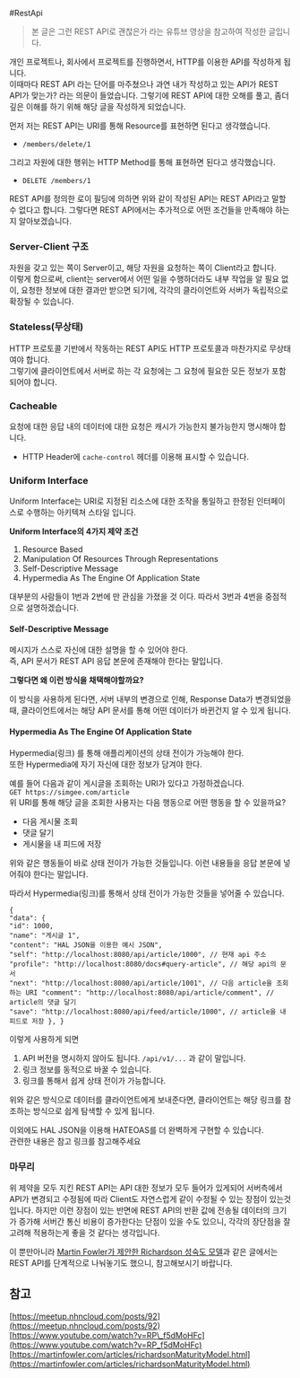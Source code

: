 #RestApi 
> 본 글은 그런 REST API로 괜찮은가 라는 유튜브 영상을 참고하여 작성한 글입니다.

개인 프로젝트나, 회사에서 프로젝트를 진행하면서, HTTP를 이용한 API를 작성하게 됩니다.  
이때마다 REST API 라는 단어를 마주쳤으나 과연 내가 작성하고 있는 API가 REST API가 맞는가? 라는 의문이 들었습니다. 그렇기에 REST API에 대한 오해를 풀고, 좀더 깊은 이해를 하기 위해 해당 글을 작성하게 되었습니다.

먼저 저는 REST API는 URI를 통해 Resource를 표현하면 된다고 생각했습니다.

-   `/members/delete/1`

그리고 자원에 대한 행위는 HTTP Method를 통해 표현하면 된다고 생각했습니다.

-   `DELETE /members/1`

REST API를 정의한 로이 필딩에 의하면 위와 같이 작성된 API는 REST API라고 말할 수 없다고 합니다. 그렇다면 REST API에서는 추가적으로 어떤 조건들을 만족해야 하는지 알아보겠습니다.

### Server-Client 구조

자원을 갖고 있는 쪽이 Server이고, 해당 자원을 요청하는 쪽이 Client라고 합니다.  
이렇게 함으로써, client는 server에서 어떤 일을 수행하더라도 내부 작업을 알 필요 없이, 요청한 정보에 대한 결과만 받으면 되기에, 각각의 클라이언트와 서버가 독립적으로 확장될 수 있습니다.

### Stateless(무상태)

HTTP 프로토콜 기반에서 작동하는 REST API도 HTTP 프로토콜과 마찬가지로 무상태여야 합니다.  
그렇기에 클라이언트에서 서버로 하는 각 요청에는 그 요청에 필요한 모든 정보가 포함되어야 합니다.

### Cacheable

요청에 대한 응답 내의 데이터에 대한 요청은 캐시가 가능한지 불가능한지 명시해야 합니다.

-   HTTP Header에 `cache-control` 헤더를 이용해 표시할 수 있습니다.

### Uniform Interface

Uniform Interface는 URI로 지정된 리소스에 대한 조작을 통일하고 한정된 인터페이스로 수행하는 아키텍쳐 스타일 입니다.

**Uniform Interface의 4가지 제약 조건**

1.  Resource Based
2.  Manipulation Of Resources Through Representations
3.  Self-Descriptive Message
4.  Hypermedia As The Engine Of Application State

대부분의 사람들이 1번과 2번에 만 관심을 가졌을 것 이다. 따라서 3번과 4번을 중점적으로 설명하겠습니다.

#### Self-Descriptive Message

메시지가 스스로 자신에 대한 설명을 할 수 있어야 한다.  
즉, API 문서가 REST API 응답 본문에 존재해야 한다는 말입니다.

**그렇다면 왜 이런 방식을 채택해야할까요?**

이 방식을 사용하게 된다면, 서버 내부의 변경으로 인해, Response Data가 변경되었을 때, 클라이언트에서는 해당 API 문서를 통해 어떤 데이터가 바뀐건지 알 수 있게 됩니다.

#### Hypermedia As The Engine Of Application State

Hypermedia(링크) 를 통해 애플리케이션의 상태 전이가 가능해야 한다.  
또한 Hypermedia에 자기 자신에 대한 정보가 담겨야 한다.

예를 들어 다음과 같이 게시글을 조회하는 URI가 있다고 가정하겠습니다.  
`GET https://simgee.com/article`  
위 URI를 통해 해당 글을 조회한 사용자는 다음 행동으로 어떤 행동을 할 수 있을까요?

-   다음 게시물 조회
-   댓글 달기
-   게시물을 내 피드에 저장

위와 같은 행동들이 바로 상태 전이가 가능한 것들입니다. 이런 내용들을 응답 본문에 넣어줘야 한다는 말입니다.

따라서 Hypermedia(링크)를 통해서 상태 전이가 가능한 것들을 넣어줄 수 있습니다.

```
{ 
"data": { 
"id": 1000, 
"name": "게시글 1", 
"content": "HAL JSON을 이용한 예시 JSON", 
"self": "http://localhost:8080/api/article/1000", // 현재 api 주소 
"profile": "http://localhost:8080/docs#query-article", // 해당 api의 문서 
"next": "http://localhost:8080/api/article/1001", // 다음 article을 조회하는 URI "comment": "http://localhost:8080/api/article/comment", // article의 댓글 달기 
"save": "http://localhost:8080/api/feed/article/1000", // article을 내 피드로 저장 }, }
```

이렇게 사용하게 되면

1.  API 버전을 명시하지 않아도 됩니다. `/api/v1/...` 과 같이 말입니다.
2.  링크 정보를 동적으로 바꿀 수 있습니다.
3.  링크를 통해서 쉽게 상태 전이가 가능합니다.

위와 같은 방식으로 데이터를 클라이언트에게 보내준다면, 클라이언트는 해당 링크를 참조하는 방식으로 쉽게 탐색할 수 있게 됩니다.

이외에도 HAL JSON을 이용해 HATEOAS를 더 완벽하게 구현할 수 있습니다.  
관련한 내용은 참고 링크를 참고해주세요

### 마무리

위 제약을 모두 지킨 REST API는 API 대한 정보가 모두 들어가 있게되어 서버측에서 API가 변경되고 수정됨에 따라 Client도 자연스럽게 같이 수정될 수 있는 장점이 있는것 입니다. 하지만 이런 장점이 있는 반면에 REST API의 반환 값에 전송될 데이터의 크기가 증가해 서버간 통신 비용이 증가한다는 단점이 있을 수도 있으니, 각각의 장단점을 잘 고려해 적용하는게 좋을 것 같다는 생각입니다.

이 뿐만아니라 [Martin Fowler가 제안한 Richardson 성숙도 모델](https://martinfowler.com/articles/richardsonMaturityModel.html)과 같은 글에서는 REST API를 단계적으로 나눠놓기도 했으니, 참고해보시기 바랍니다.

## 참고

[https://meetup.nhncloud.com/posts/92](https://meetup.nhncloud.com/posts/92)  
[https://www.youtube.com/watch?v=RP\_f5dMoHFc](https://www.youtube.com/watch?v=RP_f5dMoHFc)  
[https://martinfowler.com/articles/richardsonMaturityModel.html](https://martinfowler.com/articles/richardsonMaturityModel.html)